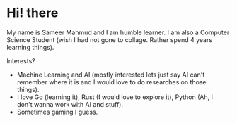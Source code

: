 # Hi! there

My name is Sameer Mahmud and I am humble learner. I am also a Computer Science Student (wish I had not gone to collage. Rather spend 4 years learning things).

Interests?
- Machine Learning and AI (mostly interested lets just say AI can't remember where it is and I would love to do researches on those things).
- I love Go (learning it), Rust (I would love to explore it), Python (Ah, I don't wanna work with AI and stuff).
- Sometimes gaming I guess.
  
